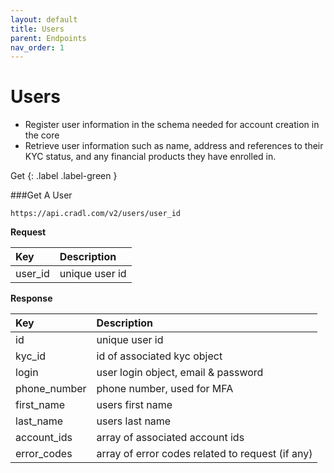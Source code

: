 ```yaml
---
layout: default
title: Users
parent: Endpoints
nav_order: 1
---
```


# Users

* Register user information in the schema needed for account creation in the core
* Retrieve user information such as name, address and references to their KYC status, and any financial products they have enrolled in.



<div class="code-example" markdown="1">
Get
{: .label .label-green }

###Get A User

`https://api.cradl.com/v2/users/user_id`

**Request**

| Key        | Description        | 
|:-------------|:------------------|
| user_id           | unique user id |


**Response**

| Key        | Description        | 
|:-------------|:------------------|
| id           | unique user id |
| kyc_id | id of associated kyc object   |
| login | user login object, email & password   |
| phone_number           | phone number, used for MFA |
| first_name           | users first name |
| last_name           | users last name |
| account_ids           | array of associated account ids  |
| error_codes           | array of error codes related to request (if any)  |

</div>
